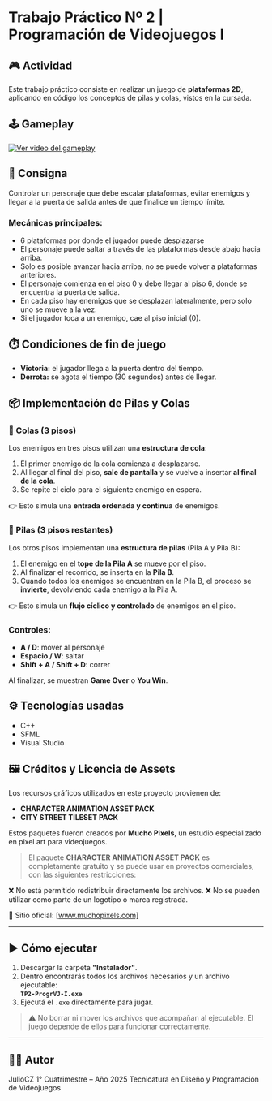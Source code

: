 # Trabajo Práctico Nº 2 | Programación de Videojuegos I

## 🎮 Actividad

Este trabajo práctico consiste en realizar un juego de **plataformas 2D**, aplicando en código los conceptos de pilas y colas, vistos en la cursada.

## 🕹️ Gameplay

[![Ver video del gameplay](https://img.youtube.com/vi/468tXj5txqs/0.jpg)](https://youtu.be/468tXj5txqs)


## 📝 Consigna

Controlar un personaje que debe escalar plataformas, evitar enemigos y llegar a la puerta de salida antes de que finalice un tiempo límite.

### Mecánicas principales:
- 6 plataformas por donde el jugador puede desplazarse
- El personaje puede saltar a través de las plataformas desde abajo hacia arriba.
- Solo es posible avanzar hacia arriba, no se puede volver a plataformas anteriores.
- El personaje comienza en el piso 0 y debe llegar al piso 6, donde se encuentra la puerta de salida.
- En cada piso hay enemigos que se desplazan lateralmente, pero solo uno se mueve a la vez.
- Si el jugador toca a un enemigo, cae al piso inicial (0).

## ⏱️ Condiciones de fin de juego

- **Victoria:** el jugador llega a la puerta dentro del tiempo.
- **Derrota:** se agota el tiempo (30 segundos) antes de llegar.

## 📦 Implementación de Pilas y Colas

### 🔄 Colas (3 pisos)

Los enemigos en tres pisos utilizan una **estructura de cola**:

1. El primer enemigo de la cola comienza a desplazarse.
2. Al llegar al final del piso, **sale de pantalla** y se vuelve a insertar **al final de la cola**.
3. Se repite el ciclo para el siguiente enemigo en espera.

👉 Esto simula una **entrada ordenada y continua** de enemigos.

### 🔁 Pilas (3 pisos restantes)

Los otros pisos implementan una **estructura de pilas** (Pila A y Pila B):

1. El enemigo en el **tope de la Pila A** se mueve por el piso.
2. Al finalizar el recorrido, se inserta en la **Pila B**.
3. Cuando todos los enemigos se encuentran en la Pila B, el proceso se **invierte**, devolviendo cada enemigo a la Pila A.

👉 Esto simula un **flujo cíclico y controlado** de enemigos en el piso.


### Controles:
- **A / D**: mover al personaje
- **Espacio / W**: saltar
- **Shift + A / Shift + D**: correr

Al finalizar, se muestran **Game Over** o **You Win**.

## ⚙️ Tecnologías usadas

- C++
- SFML
- Visual Studio

## 🖼️ Créditos y Licencia de Assets

Los recursos gráficos utilizados en este proyecto provienen de:

- **CHARACTER ANIMATION ASSET PACK**
- **CITY STREET TILESET PACK**

Estos paquetes fueron creados por **Mucho Pixels**, un estudio especializado en pixel art para videojuegos.
> El paquete **CHARACTER ANIMATION ASSET PACK** es completamente gratuito y se puede usar en proyectos comerciales, con las siguientes restricciones:

❌ No está permitido redistribuir directamente los archivos.
❌ No se pueden utilizar como parte de un logotipo o marca registrada.


🔗 Sitio oficial: [www.muchopixels.com]

---

## ▶️ Cómo ejecutar
1. Descargar la carpeta **"Instalador"**.
2. Dentro encontrarás todos los archivos necesarios y un archivo ejecutable:  
   **`TP2-ProgrVJ-I.exe`**
3. Ejecutá el `.exe` directamente para jugar.

> ⚠️ No borrar ni mover los archivos que acompañan al ejecutable. El juego depende de ellos para funcionar correctamente.

---

## 👨‍💻 Autor
JulioCZ
1° Cuatrimestre – Año 2025
Tecnicatura en Diseño y Programación de Videojuegos